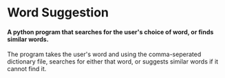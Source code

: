 # Word Suggestion

#### A python program that searches for the user's choice of word, or finds similar words.

The program takes the user's word and using the comma-seperated dictionary file, searches for either that word, or suggests similar words if it cannot find it.
